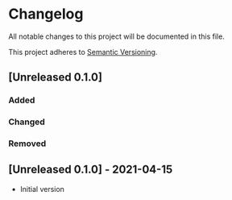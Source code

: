 # Changelog

All notable changes to this project will be documented in this file.

This project adheres to [Semantic Versioning](https://semver.org/spec/v2.0.0.html).

## [Unreleased 0.1.0]

### Added

### Changed

### Removed

## [Unreleased 0.1.0] - 2021-04-15

- Initial version
